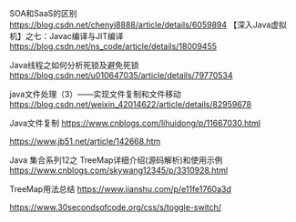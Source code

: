 SOA和SaaS的区别 https://blog.csdn.net/chenyi8888/article/details/6059894
【深入Java虚拟机】之七：Javac编译与JIT编译  https://blog.csdn.net/ns_code/article/details/18009455

Java线程之如何分析死锁及避免死锁
https://blog.csdn.net/u010647035/article/details/79770534


java文件处理（3）——实现文件复制和文件移动  https://blog.csdn.net/weixin_42014622/article/details/82959678

Java文件复制  https://www.cnblogs.com/lihuidong/p/11667030.html

https://www.jb51.net/article/142668.htm



Java 集合系列12之 TreeMap详细介绍(源码解析)和使用示例 https://www.cnblogs.com/skywang12345/p/3310928.html

TreeMap用法总结  https://www.jianshu.com/p/e11fe1760a3d

https://www.30secondsofcode.org/css/s/toggle-switch/
